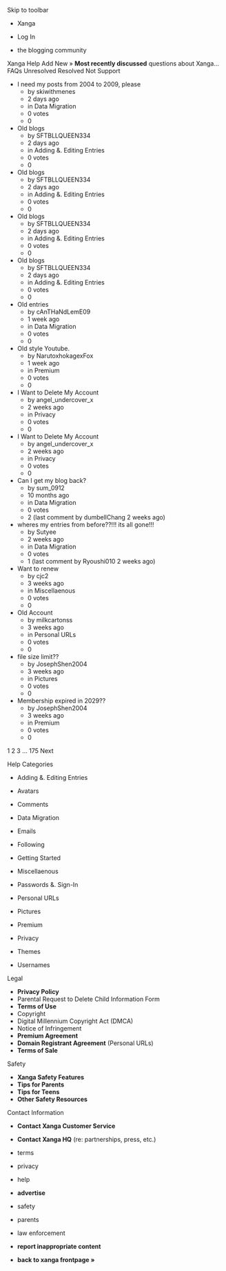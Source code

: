 Skip to toolbar

*   Xanga

*   Log In

*   the blogging community

Xanga Help Add New » **Most recently discussed** questions about Xanga… FAQs Unresolved Resolved Not Support

*   I need my posts from 2004 to 2009, please
    *   by skiwithmenes
    *   2 days ago
    *   in Data Migration
    *   0 votes
    *   0
*   Old blogs
    *   by SFTBLLQUEEN334
    *   2 days ago
    *   in Adding &. Editing Entries
    *   0 votes
    *   0
*   Old blogs
    *   by SFTBLLQUEEN334
    *   2 days ago
    *   in Adding &. Editing Entries
    *   0 votes
    *   0
*   Old blogs
    *   by SFTBLLQUEEN334
    *   2 days ago
    *   in Adding &. Editing Entries
    *   0 votes
    *   0
*   Old blogs
    *   by SFTBLLQUEEN334
    *   2 days ago
    *   in Adding &. Editing Entries
    *   0 votes
    *   0
*   Old entries
    *   by cAnTHaNdLemE09
    *   1 week ago
    *   in Data Migration
    *   0 votes
    *   0
*   Old style Youtube.
    *   by NarutoxhokagexFox
    *   1 week ago
    *   in Premium
    *   0 votes
    *   0
*   I Want to Delete My Account
    *   by angel\_undercover\_x
    *   2 weeks ago
    *   in Privacy
    *   0 votes
    *   0
*   I Want to Delete My Account
    *   by angel\_undercover\_x
    *   2 weeks ago
    *   in Privacy
    *   0 votes
    *   0
*   Can I get my blog back?
    *   by sum\_0912
    *   10 months ago
    *   in Data Migration
    *   0 votes
    *   2 (last comment by dumbellChang 2 weeks ago)
*   wheres my entries from before??!!! its all gone!!!
    *   by Sutyee
    *   2 weeks ago
    *   in Data Migration
    *   0 votes
    *   1 (last comment by Ryoushi010 2 weeks ago)
*   Want to renew
    *   by cjc2
    *   3 weeks ago
    *   in Miscellaenous
    *   0 votes
    *   0
*   Old Account
    *   by milkcartonss
    *   3 weeks ago
    *   in Personal URLs
    *   0 votes
    *   0
*   file size limit??
    *   by JosephShen2004
    *   3 weeks ago
    *   in Pictures
    *   0 votes
    *   0
*   Membership expired in 2029??
    *   by JosephShen2004
    *   3 weeks ago
    *   in Premium
    *   0 votes
    *   0

1 2 3 ... 175 Next

Help Categories

*   Adding &. Editing Entries
*   Avatars
*   Comments
*   Data Migration
*   Emails
*   Following
*   Getting Started
*   Miscellaenous

*   Passwords &. Sign-In
*   Personal URLs
*   Pictures
*   Premium
*   Privacy
*   Themes
*   Usernames

Legal

*   **Privacy Policy**
*   Parental Request to Delete Child Information Form
*   **Terms of Use**
*   Copyright
*   Digital Millennium Copyright Act (DMCA)
*   Notice of Infringement
*   **Premium Agreement**
*   **Domain Registrant Agreement** (Personal URLs)
*   **Terms of Sale**

Safety

*   **Xanga Safety Features**
*   **Tips for Parents**
*   **Tips for Teens**
*   **Other Safety Resources**

Contact Information

*   **Contact Xanga Customer Service**
*   **Contact Xanga HQ** (re: partnerships, press, etc.)

*   terms
*   privacy
*   help
*   **advertise**

*   safety
*   parents
*   law enforcement
*   **report inappropriate content**

*   **back to xanga frontpage »**